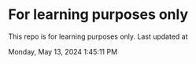 # For learning purposes only
This repo is for learning purposes only.
Last updated at

Monday, May 13, 2024 1:45:11 PM

